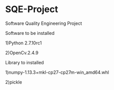 # SQE-Project
Software Quality Engineering Project

Software to be installed

 1)Python 2.7.10rc1   
 
 2)OpenCv.2.4.9


Library to installed
  
  1)numpy-1.13.3+mkl-cp27-cp27m-win_amd64.whl
  
  2)pickle
  
